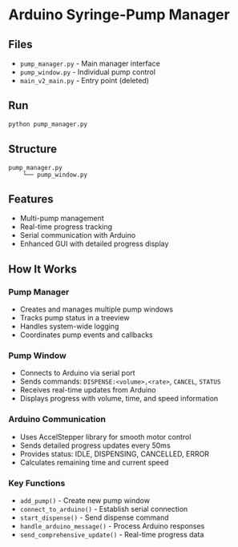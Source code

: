 # Arduino Syringe-Pump Manager

## Files

- `pump_manager.py` - Main manager interface
- `pump_window.py` - Individual pump control
- `main_v2_main.py` - Entry point (deleted)

## Run

```bash
python pump_manager.py
```

## Structure

```
pump_manager.py
    └── pump_window.py
```

## Features

- Multi-pump management
- Real-time progress tracking
- Serial communication with Arduino
- Enhanced GUI with detailed progress display

## How It Works

### Pump Manager
- Creates and manages multiple pump windows
- Tracks pump status in a treeview
- Handles system-wide logging
- Coordinates pump events and callbacks

### Pump Window
- Connects to Arduino via serial port
- Sends commands: `DISPENSE:<volume>,<rate>`, `CANCEL`, `STATUS`
- Receives real-time updates from Arduino
- Displays progress with volume, time, and speed information

### Arduino Communication
- Uses AccelStepper library for smooth motor control
- Sends detailed progress updates every 50ms
- Provides status: IDLE, DISPENSING, CANCELLED, ERROR
- Calculates remaining time and current speed

### Key Functions
- `add_pump()` - Create new pump window
- `connect_to_arduino()` - Establish serial connection
- `start_dispense()` - Send dispense command
- `handle_arduino_message()` - Process Arduino responses
- `send_comprehensive_update()` - Real-time progress data 